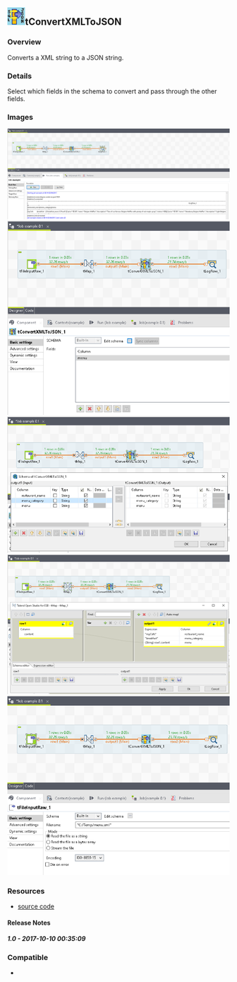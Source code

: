 ## <img src='./logo.jpg' width='40' height='40'>tConvertXMLToJSON

### Overview
Converts a XML string to a JSON string.
### Details
Select which fields in the schema to convert and pass through the other fields.
### Images
<a href='./screenshots/v_1.0__6.jpg'><img src='./screenshots/v_1.0__6.jpg' ></a>
<a href='./screenshots/v_1.0__5.jpg'><img src='./screenshots/v_1.0__5.jpg' ></a>
<a href='./screenshots/v_1.0__4.jpg'><img src='./screenshots/v_1.0__4.jpg' ></a>
<a href='./screenshots/v_1.0__3.jpg'><img src='./screenshots/v_1.0__3.jpg' ></a>
<a href='./screenshots/v_1.0__2.jpg'><img src='./screenshots/v_1.0__2.jpg' ></a>


### Resources
 * <a href=https://github.com/dsietz/talend-tconvertxmltojson>source code</a>

#### Release Notes

##### 1.0 - 2017-10-10 00:35:09

### Compatible
 -
